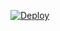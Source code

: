 [![Deploy](https://www.herokucdn.com/deploy/button.svg)](https://heroku.com/deploy?template=https://github.com/arunodmanoharaofficialbot/CheemsBot-MD2/)

